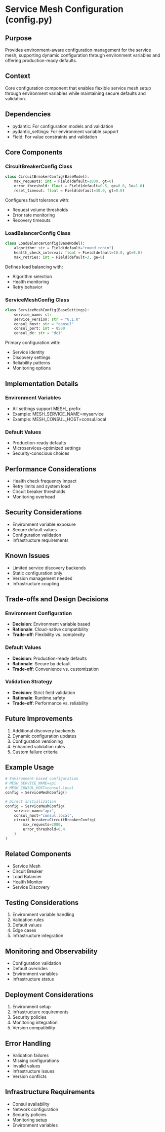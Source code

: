 # Service Mesh Configuration (config.py)

## Purpose

Provides environment-aware configuration management for the service mesh, supporting dynamic configuration through environment variables and offering production-ready defaults.

## Context

Core configuration component that enables flexible service mesh setup through environment variables while maintaining secure defaults and validation.

## Dependencies

- pydantic: For configuration models and validation
- pydantic_settings: For environment variable support
- Field: For value constraints and validation

## Core Components

### CircuitBreakerConfig Class

```python
class CircuitBreakerConfig(BaseModel):
    max_requests: int = Field(default=1000, gt=0)
    error_threshold: float = Field(default=0.5, ge=0.0, le=1.0)
    reset_timeout: float = Field(default=30.0, gt=0.0)
```

Configures fault tolerance with:

- Request volume thresholds
- Error rate monitoring
- Recovery timeouts

### LoadBalancerConfig Class

```python
class LoadBalancerConfig(BaseModel):
    algorithm: str = Field(default="round_robin")
    health_check_interval: float = Field(default=10.0, gt=0.0)
    max_retries: int = Field(default=3, ge=0)
```

Defines load balancing with:

- Algorithm selection
- Health monitoring
- Retry behavior

### ServiceMeshConfig Class

```python
class ServiceMeshConfig(BaseSettings):
    service_name: str
    service_version: str = "0.1.0"
    consul_host: str = "consul"
    consul_port: int = 8500
    consul_dc: str = "dc1"
```

Primary configuration with:

- Service identity
- Discovery settings
- Reliability patterns
- Monitoring options

## Implementation Details

### Environment Variables

- All settings support MESH\_ prefix
- Example: MESH_SERVICE_NAME=myservice
- Example: MESH_CONSUL_HOST=consul.local

### Default Values

- Production-ready defaults
- Microservices-optimized settings
- Security-conscious choices

## Performance Considerations

- Health check frequency impact
- Retry limits and system load
- Circuit breaker thresholds
- Monitoring overhead

## Security Considerations

- Environment variable exposure
- Secure default values
- Configuration validation
- Infrastructure requirements

## Known Issues

- Limited service discovery backends
- Static configuration only
- Version management needed
- Infrastructure coupling

## Trade-offs and Design Decisions

### Environment Configuration

- **Decision**: Environment variable based
- **Rationale**: Cloud-native compatibility
- **Trade-off**: Flexibility vs. complexity

### Default Values

- **Decision**: Production-ready defaults
- **Rationale**: Secure by default
- **Trade-off**: Convenience vs. customization

### Validation Strategy

- **Decision**: Strict field validation
- **Rationale**: Runtime safety
- **Trade-off**: Performance vs. reliability

## Future Improvements

1. Additional discovery backends
2. Dynamic configuration updates
3. Configuration versioning
4. Enhanced validation rules
5. Custom failure criteria

## Example Usage

```python
# Environment-based configuration
# MESH_SERVICE_NAME=api
# MESH_CONSUL_HOST=consul.local
config = ServiceMeshConfig()

# Direct initialization
config = ServiceMeshConfig(
    service_name="api",
    consul_host="consul.local",
    circuit_breaker=CircuitBreakerConfig(
        max_requests=2000,
        error_threshold=0.4
    )
)
```

## Related Components

- Service Mesh
- Circuit Breaker
- Load Balancer
- Health Monitor
- Service Discovery

## Testing Considerations

1. Environment variable handling
2. Validation rules
3. Default values
4. Edge cases
5. Infrastructure integration

## Monitoring and Observability

- Configuration validation
- Default overrides
- Environment variables
- Infrastructure status

## Deployment Considerations

1. Environment setup
2. Infrastructure requirements
3. Security policies
4. Monitoring integration
5. Version compatibility

## Error Handling

- Validation failures
- Missing configurations
- Invalid values
- Infrastructure issues
- Version conflicts

## Infrastructure Requirements

- Consul availability
- Network configuration
- Security policies
- Monitoring setup
- Environment variables
